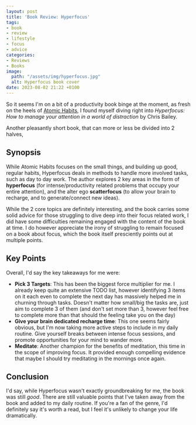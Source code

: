 ```yaml
---
layout: post
title: 'Book Review: Hyperfocus'
tags:
- book
- review
- lifestyle
- focus
- advice
categories:
- Reviews
- Books
image:
  path: "/assets/img/hyperfocus.jpg"
  alt: Hyperfocus book cover
date: 2023-08-02 21:22 +0100
---
```

So it seems I'm on a bit of a productivity book binge at the moment, as fresh on the heels of [Atomic Habits](./2023-07-08-book-review-atomic-habits.md), I found myself diving right into *Hyperfocus: How to manage your attention in a world of distraction* by Chris Bailey.

Another pleasantly short book, that can more or less be divided into 2 halves, 

## Synopsis


While Atomic Habits focuses on the small things, and building up good, regular habits, Hyperfocus deals in methods to handle more involved tasks, such as day to day work.
The author explores 2 key areas in the form of **hyperfocus** (for intense/productivity related problems that occupy your entire attention), and the alter ego **scatterfocus** (to allow your brain to recharge, and to generate/connect new ideas).

While the 2 core topics are definitely interesting, and the book carries some solid advice for those struggling to dive deep into their focus related work, I did have some difficulties remaining engaged with the content of the book at time. I do however appreciate the irony of struggling to remain focused on a book about focus, which the book itself presciently points out at multiple points.

## Key Points

Overall, I'd say the key takeaways for me were:
- **Pick 3 Targets**: This has been the biggest force multiplier for me. I already keep quite an extensive TODO list, however identifying 3 items on it each even to complete the next day has massively helped me in churning through tasks. Doesn't matter how small/big the tasks are, just aim to complete 3 of them (and don't set more than 3, however feel free to complete more than that should the feeling take you on the day)
- **Give your brain dedicated recharge time**: This one seems fairly obvious, but I'm now taking more active steps to include in my daily routine. Give yourself breaks between intense focus sessions, and promote opportunities for your mind to wander more.
- **Meditate**: Another champion for the benefits of meditation, this time in the scope of improving focus. It provided enough compelling evidence that maybe I should try meditating in the mornings once again.

## Conclusion

I'd say, while Hyperfocus wasn't exactly groundbreaking for me, the book was still *good*.
There are still valuable points that I've taken away from the book and added to my daily routine.
If you're a fan of the genre, I'd definitely say it's worth a read, but I feel it's unlikely to change your life dramatically.